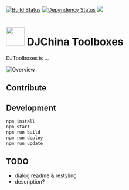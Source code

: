 [![Build Status](https://travis-ci.org/shujianbu/DJToolboxes.svg?branch=master)](https://travis-ci.org/shujianbu/DJToolboxes)
[![Dependency Status](https://david-dm.org/shujianbu/DJToolboxes.svg)](https://david-dm.org/shujianbu/DJToolboxes)
<a href="https://codeclimate.com/repos/56df8e60db68c000680032a3/feed"><img src="https://codeclimate.com/repos/56df8e60db68c000680032a3/badges/58d6970f42bfa25ee5e1/gpa.svg" /></a>

# <a href="http://djchina.org/"><img src="https://raw.githubusercontent.com/shujianbu/DJToolboxes/master/build/img/favicon.png" width="50"></a>  DJChina Toolboxes

DJToolboxes is ...

![Overview](https://raw.githubusercontent.com/shujianbu/DJToolboxes/master/overview.png)

## Contribute

## Development
```sh
npm install
npm start
npm run build
npm run deploy
npm run update
```

## TODO
* dialog readme & restyling
* description?